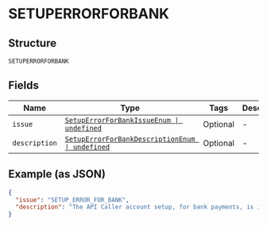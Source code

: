 
# SETUPERRORFORBANK

## Structure

`SETUPERRORFORBANK`

## Fields

| Name | Type | Tags | Description |
|  --- | --- | --- | --- |
| `issue` | [`SetupErrorForBankIssueEnum \| undefined`](../../doc/models/setup-error-for-bank-issue-enum.md) | Optional | - |
| `description` | [`SetupErrorForBankDescriptionEnum \| undefined`](../../doc/models/setup-error-for-bank-description-enum.md) | Optional | - |

## Example (as JSON)

```json
{
  "issue": "SETUP_ERROR_FOR_BANK",
  "description": "The API Caller account setup, for bank payments, is incomplete or incorrect. Please contact your PayPal account manager."
}
```

